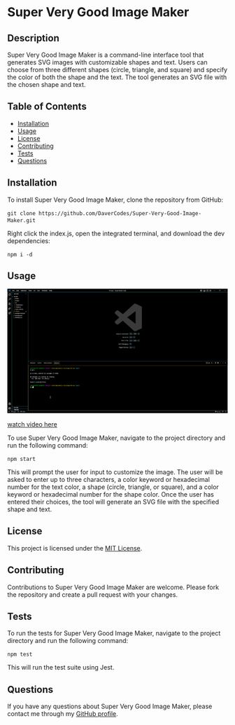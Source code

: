 # Super Very Good Image Maker

## Description
Super Very Good Image Maker is a command-line interface tool that generates SVG images with customizable shapes and text. Users can choose from three different shapes (circle, triangle, and square) and specify the color of both the shape and the text. The tool generates an SVG file with the chosen shape and text.

## Table of Contents
- [Installation](#installation)
- [Usage](#usage)
- [License](#license)
- [Contributing](#contributing)
- [Tests](#tests)
- [Questions](#questions)

## Installation
To install Super Very Good Image Maker, clone the repository from GitHub:
```
git clone https://github.com/DaverCodes/Super-Very-Good-Image-Maker.git
```
Right click the index.js, open the integrated terminal, and download the dev dependencies:

```
npm i -d
```

## Usage
  <a href="./assets/Untitled_%20May%208%2C%202023%201_22%20AM.gif"><img src="./assets/Untitled_%20May%208%2C%202023%201_22%20AM.gif"></a>

[watch video here](https://drive.google.com/file/d/1PI5swRYFjqNKTD2jA5uh2PJqyogykJGK/view?usp=sharing)

To use Super Very Good Image Maker, navigate to the project directory and run the following command:
```
npm start
```
This will prompt the user for input to customize the image. The user will be asked to enter up to three characters, a color keyword or hexadecimal number for the text color, a shape (circle, triangle, or square), and a color keyword or hexadecimal number for the shape color. Once the user has entered their choices, the tool will generate an SVG file with the specified shape and text.

## License
This project is licensed under the [MIT License](https://opensource.org/licenses/MIT).

## Contributing
Contributions to Super Very Good Image Maker are welcome. Please fork the repository and create a pull request with your changes.

## Tests
To run the tests for Super Very Good Image Maker, navigate to the project directory and run the following command:
```
npm test
```
This will run the test suite using Jest.

## Questions
If you have any questions about Super Very Good Image Maker, please contact me through my [GitHub profile](https://github.com/DaverCodes).